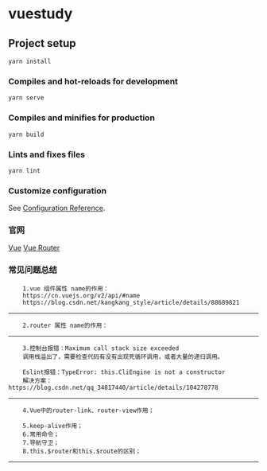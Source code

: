# vuestudy

## Project setup
```
yarn install
```

### Compiles and hot-reloads for development
```
yarn serve
```

### Compiles and minifies for production
```
yarn build
```

### Lints and fixes files
```
yarn lint
```

### Customize configuration
See [Configuration Reference](https://cli.vuejs.org/config/).


### 官网

[Vue](https://cn.vuejs.org/v2/guide/)
[Vue Router](https://router.vuejs.org/zh/)


### 常见问题总结


```
    1.vue 组件属性 name的作用：
    https://cn.vuejs.org/v2/api/#name
    https://blog.csdn.net/kangkang_style/article/details/88689821
```

---

```
    2.router 属性 name的作用：
```

---

```
    3.控制台报错：Maximum call stack size exceeded
    调用栈溢出了，需要检查代码有没有出现死循环调用，或者大量的递归调用。
    
    Eslint报错：TypeError: this.CliEngine is not a constructor
    解决方案：https://blog.csdn.net/qq_34817440/article/details/104278778
```

---

```
    4.Vue中的router-link、router-view作用；
    
    5.keep-alive作用；
    6.常用命令；
    7.导航守卫；
    8.this.$router和this.$route的区别；
```

---